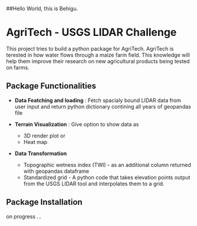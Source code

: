 ##Hello World, this is Behigu.


# AgriTech - USGS LIDAR Challenge
This project tries to build a python package for AgriTech. AgriTech is terested in how water flows through a maize farm field. This knowledge will help them improve their research on new agricultural products being tested on farms.

## Package Functionalities
- **Data Featching and loading** : Fetch spacialy bound LIDAR data from user input and return python dictionary contining all years of geopandas file 

- **Terrain Visualization** : Give option to show data as
  - 3D render plot or
  - Heat map

- **Data Transformation**
  - Topographic wetness index (TWI) - as an additional column returned with geopandas dataframe
  - Standardized grid - A python code that takes elevation points output from the USGS LIDAR tool and interpolates them to a grid.

## Package Installation
on progress ...
